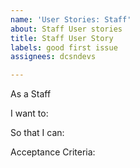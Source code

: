 ```yaml
---
name: 'User Stories: Staff'
about: Staff User stories
title: Staff User Story
labels: good first issue
assignees: dcsndevs

---
```


As a Staff

I want to:


So that I can:


Acceptance Criteria:
